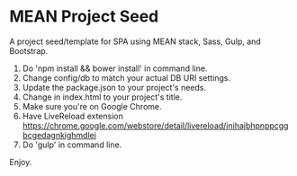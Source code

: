 # MEAN Project Seed
A project seed/template for SPA using MEAN stack, Sass, Gulp, and Bootstrap.

1. Do 'npm install && bower install' in command line.
2. Change config/db to match your actual DB URI settings.
3. Update the package.json to your project's needs.
4. Change <title></title> in index.html to your project's title.
5. Make sure you're on Google Chrome.
6. Have LiveReload extension <https://chrome.google.com/webstore/detail/livereload/jnihajbhpnppcggbcgedagnkighmdlei>
5. Do 'gulp' in command line.

Enjoy.
